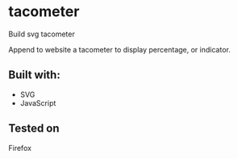 # tacometer

Build svg tacometer

Append to website a tacometer to display percentage, or indicator.

## Built with:

- SVG
- JavaScript

## Tested on

Firefox
